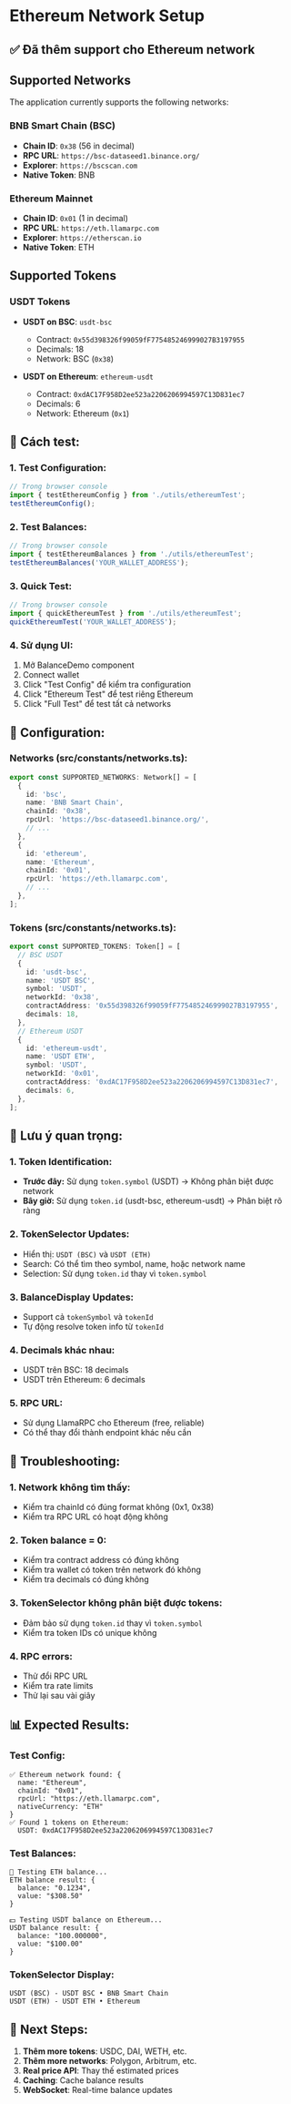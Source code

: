 # Ethereum Network Setup

## ✅ Đã thêm support cho Ethereum network

## Supported Networks

The application currently supports the following networks:

### BNB Smart Chain (BSC)
- **Chain ID**: `0x38` (56 in decimal)
- **RPC URL**: `https://bsc-dataseed1.binance.org/`
- **Explorer**: `https://bscscan.com`
- **Native Token**: BNB

### Ethereum Mainnet
- **Chain ID**: `0x01` (1 in decimal)
- **RPC URL**: `https://eth.llamarpc.com`
- **Explorer**: `https://etherscan.io`
- **Native Token**: ETH

## Supported Tokens

### USDT Tokens
- **USDT on BSC**: `usdt-bsc`
  - Contract: `0x55d398326f99059fF775485246999027B3197955`
  - Decimals: 18
  - Network: BSC (`0x38`)

- **USDT on Ethereum**: `ethereum-usdt`
  - Contract: `0xdAC17F958D2ee523a2206206994597C13D831ec7`
  - Decimals: 6
  - Network: Ethereum (`0x1`)

## 🧪 Cách test:

### 1. Test Configuration:
```javascript
// Trong browser console
import { testEthereumConfig } from './utils/ethereumTest';
testEthereumConfig();
```

### 2. Test Balances:
```javascript
// Trong browser console
import { testEthereumBalances } from './utils/ethereumTest';
testEthereumBalances('YOUR_WALLET_ADDRESS');
```

### 3. Quick Test:
```javascript
// Trong browser console
import { quickEthereumTest } from './utils/ethereumTest';
quickEthereumTest('YOUR_WALLET_ADDRESS');
```

### 4. Sử dụng UI:
1. Mở BalanceDemo component
2. Connect wallet
3. Click "Test Config" để kiểm tra configuration
4. Click "Ethereum Test" để test riêng Ethereum
5. Click "Full Test" để test tất cả networks

## 🔧 Configuration:

### Networks (src/constants/networks.ts):
```typescript
export const SUPPORTED_NETWORKS: Network[] = [
  {
    id: 'bsc',
    name: 'BNB Smart Chain',
    chainId: '0x38',
    rpcUrl: 'https://bsc-dataseed1.binance.org/',
    // ...
  },
  {
    id: 'ethereum',
    name: 'Ethereum',
    chainId: '0x01',
    rpcUrl: 'https://eth.llamarpc.com',
    // ...
  },
];
```

### Tokens (src/constants/networks.ts):
```typescript
export const SUPPORTED_TOKENS: Token[] = [
  // BSC USDT
  {
    id: 'usdt-bsc',
    name: 'USDT BSC',
    symbol: 'USDT',
    networkId: '0x38',
    contractAddress: '0x55d398326f99059fF775485246999027B3197955',
    decimals: 18,
  },
  // Ethereum USDT
  {
    id: 'ethereum-usdt',
    name: 'USDT ETH',
    symbol: 'USDT',
    networkId: '0x01',
    contractAddress: '0xdAC17F958D2ee523a2206206994597C13D831ec7',
    decimals: 6,
  },
];
```

## 🚨 Lưu ý quan trọng:

### 1. Token Identification:
- **Trước đây:** Sử dụng `token.symbol` (USDT) → Không phân biệt được network
- **Bây giờ:** Sử dụng `token.id` (usdt-bsc, ethereum-usdt) → Phân biệt rõ ràng

### 2. TokenSelector Updates:
- Hiển thị: `USDT (BSC)` và `USDT (ETH)`
- Search: Có thể tìm theo symbol, name, hoặc network name
- Selection: Sử dụng `token.id` thay vì `token.symbol`

### 3. BalanceDisplay Updates:
- Support cả `tokenSymbol` và `tokenId`
- Tự động resolve token info từ `tokenId`

### 4. Decimals khác nhau:
- USDT trên BSC: 18 decimals
- USDT trên Ethereum: 6 decimals

### 5. RPC URL:
- Sử dụng LlamaRPC cho Ethereum (free, reliable)
- Có thể thay đổi thành endpoint khác nếu cần

## 🐛 Troubleshooting:

### 1. Network không tìm thấy:
- Kiểm tra chainId có đúng format không (0x1, 0x38)
- Kiểm tra RPC URL có hoạt động không

### 2. Token balance = 0:
- Kiểm tra contract address có đúng không
- Kiểm tra wallet có token trên network đó không
- Kiểm tra decimals có đúng không

### 3. TokenSelector không phân biệt được tokens:
- Đảm bảo sử dụng `token.id` thay vì `token.symbol`
- Kiểm tra token IDs có unique không

### 4. RPC errors:
- Thử đổi RPC URL
- Kiểm tra rate limits
- Thử lại sau vài giây

## 📊 Expected Results:

### Test Config:
```
✅ Ethereum network found: {
  name: "Ethereum",
  chainId: "0x01",
  rpcUrl: "https://eth.llamarpc.com",
  nativeCurrency: "ETH"
}
✅ Found 1 tokens on Ethereum:
  USDT: 0xdAC17F958D2ee523a2206206994597C13D831ec7
```

### Test Balances:
```
🔷 Testing ETH balance...
ETH balance result: {
  balance: "0.1234",
  value: "$308.50"
}

💵 Testing USDT balance on Ethereum...
USDT balance result: {
  balance: "100.000000",
  value: "$100.00"
}
```

### TokenSelector Display:
```
USDT (BSC) - USDT BSC • BNB Smart Chain
USDT (ETH) - USDT ETH • Ethereum
```

## 🎯 Next Steps:

1. **Thêm more tokens**: USDC, DAI, WETH, etc.
2. **Thêm more networks**: Polygon, Arbitrum, etc.
3. **Real price API**: Thay thế estimated prices
4. **Caching**: Cache balance results
5. **WebSocket**: Real-time balance updates
